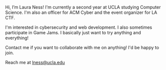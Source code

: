 Hi, I’m Laura Ness! I'm currently a second year at UCLA studying Computer Science. I'm also an officer for ACM Cyber and the event organizer for LA CTF.

I'm interested in cybersecurity and web development. I also sometimes participate in Game Jams. I basically just want to try anything and everything!

Contact me if you want to collaborate with me on anything! I'd be happy to join. 

Reach me at lness@ucla.edu

<!---
lness02/lness02 is a ✨ special ✨ repository because its `README.md` (this file) appears on your GitHub profile.
You can click the Preview link to take a look at your changes.
--->
